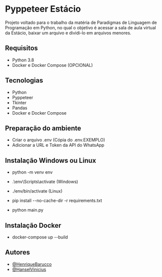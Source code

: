 # Pyppeteer Estácio
Projeto voltado para o trabalho da matéria de Paradigmas de Linguagem de Programação em Python, no qual o objetivo é acessar a sala de aula virtual da Estácio, baixar um arquivo e dividi-lo em arquivos menores.

## Requisitos

- Python 3.8
- Docker e Docker Compose (OPCIONAL)

## Tecnologias

- Python
- Pyppeteer
- Tkinter
- Pandas
- Docker e Docker Compose

## Preparação do ambiente

- Criar o arquivo .env (Cópia do .env.EXEMPLO)
- Adicionar a URL e Token da API do WhatsApp

## Instalação Windows ou Linux

- python -m venv env

- .\env\Scripts\activate (Windows)
- ./env/bin/activate (Linux)

- pip install --no-cache-dir -r requirements.txt

- python main.py

## Instalação Docker

- docker-compose up --build

## Autores

- [@HenriqueBarucco](https://www.github.com/henriquebarucco)
- [@HanselVinicius](https://www.github.com/HanselVinicius)

